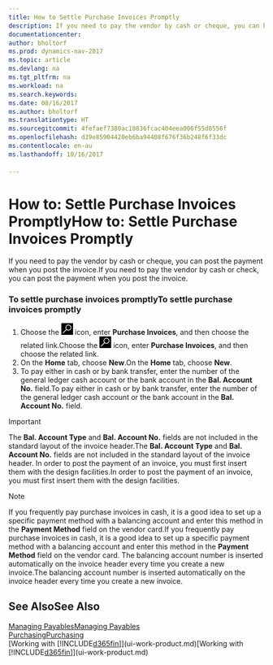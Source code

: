 ```yaml
---
title: How to Settle Purchase Invoices Promptly
description: If you need to pay the vendor by cash or cheque, you can have the necessary posting done when you post the invoice.
documentationcenter: 
author: bholtorf
ms.prod: dynamics-nav-2017
ms.topic: article
ms.devlang: na
ms.tgt_pltfrm: na
ms.workload: na
ms.search.keywords: 
ms.date: 08/16/2017
ms.author: bholtorf
ms.translationtype: HT
ms.sourcegitcommit: 4fefaef7380ac10836fcac404eea006f55d8556f
ms.openlocfilehash: d39e85904420eb6ba94408f676f36b248f6f33dc
ms.contentlocale: en-au
ms.lasthandoff: 10/16/2017

---
```

# <a name="how-to-settle-purchase-invoices-promptly"></a><span data-ttu-id="8defd-103">How to: Settle Purchase Invoices Promptly</span><span class="sxs-lookup"><span data-stu-id="8defd-103">How to: Settle Purchase Invoices Promptly</span></span>
<span data-ttu-id="8defd-104">If you need to pay the vendor by cash or cheque, you can post the payment when you post the invoice.</span><span class="sxs-lookup"><span data-stu-id="8defd-104">If you need to pay the vendor by cash or check, you can post the payment when you post the invoice.</span></span>  
  
### <a name="to-settle-purchase-invoices-promptly"></a><span data-ttu-id="8defd-105">To settle purchase invoices promptly</span><span class="sxs-lookup"><span data-stu-id="8defd-105">To settle purchase invoices promptly</span></span>  
1. <span data-ttu-id="8defd-106">Choose the ![Search for Page or Report](media/ui-search/search_small.png "Search for Page or Report icon") icon, enter **Purchase Invoices**, and then choose the related link.</span><span class="sxs-lookup"><span data-stu-id="8defd-106">Choose the ![Search for Page or Report](media/ui-search/search_small.png "Search for Page or Report icon") icon, enter **Purchase Invoices**, and then choose the related link.</span></span>  
2. <span data-ttu-id="8defd-107">On the **Home** tab, choose **New**.</span><span class="sxs-lookup"><span data-stu-id="8defd-107">On the **Home** tab, choose **New**.</span></span>  
3.  <span data-ttu-id="8defd-108">To pay either in cash or by bank transfer, enter the number of the general ledger cash account or the bank account in the **Bal. Account No.** field.</span><span class="sxs-lookup"><span data-stu-id="8defd-108">To pay either in cash or by bank transfer, enter the number of the general ledger cash account or the bank account in the **Bal. Account No.** field.</span></span>  
  
> [!IMPORTANT]  
>  <span data-ttu-id="8defd-109">The **Bal. Account Type** and **Bal. Account No.** fields are not included in the standard layout of the invoice header.</span><span class="sxs-lookup"><span data-stu-id="8defd-109">The **Bal. Account Type** and **Bal. Account No.** fields are not included in the standard layout of the invoice header.</span></span> <span data-ttu-id="8defd-110">In order to post the payment of an invoice, you must first insert them with the design facilities.</span><span class="sxs-lookup"><span data-stu-id="8defd-110">In order to post the payment of an invoice, you must first insert them with the design facilities.</span></span>  
  
> [!NOTE]  
>  <span data-ttu-id="8defd-111">If you frequently pay purchase invoices in cash, it is a good idea to set up a specific payment method with a balancing account and enter this method in the **Payment Method** field on the vendor card.</span><span class="sxs-lookup"><span data-stu-id="8defd-111">If you frequently pay purchase invoices in cash, it is a good idea to set up a specific payment method with a balancing account and enter this method in the **Payment Method** field on the vendor card.</span></span> <span data-ttu-id="8defd-112">The balancing account number is inserted automatically on the invoice header every time you create a new invoice.</span><span class="sxs-lookup"><span data-stu-id="8defd-112">The balancing account number is inserted automatically on the invoice header every time you create a new invoice.</span></span>  
  
## <a name="see-also"></a><span data-ttu-id="8defd-113">See Also</span><span class="sxs-lookup"><span data-stu-id="8defd-113">See Also</span></span>  
[<span data-ttu-id="8defd-114">Managing Payables</span><span class="sxs-lookup"><span data-stu-id="8defd-114">Managing Payables</span></span>](payables-manage-payables.md)  
[<span data-ttu-id="8defd-115">Purchasing</span><span class="sxs-lookup"><span data-stu-id="8defd-115">Purchasing</span></span>](purchasing-manage-purchasing.md)  
<span data-ttu-id="8defd-116">[Working with [!INCLUDE[d365fin](includes/d365fin_md.md)]](ui-work-product.md)</span><span class="sxs-lookup"><span data-stu-id="8defd-116">[Working with [!INCLUDE[d365fin](includes/d365fin_md.md)]](ui-work-product.md)</span></span>

